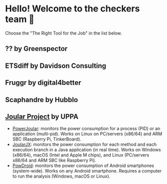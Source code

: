 # Hello! Welcome to the checkers team 👋

Choose the "The Right Tool for the Job" in the list below.

## ?? by Greenspector

## ETSdiff by Davidson Consulting

## Fruggr by digital4better

## Scaphandre by Hubblo

## [Joular Project](https://github.com/joular/) by UPPA

- [PowerJoular](https://github.com/joular/powerjoular): monitors the power consumption for a process (PID) or an application (multi-pid). Works on Linux on PC/servers (x86/64) and ARM SBC (Raspberry Pi, TinkerBoard).
- [JoularJX](https://github.com/joular/joularjx): monitors the power consumption for each method and each execution branch in a Java application (in real time). Works on Windows (x86/64), macOS (Intel and Apple M chips), and Linux (PC/servers x86/64 and ARM SBC like Raspberry Pi).
- [PowDroid](https://github.com/joular/powdroid): monitors the power consumption of Android smartphones (system-wide). Works on any Android smartphone. Requires a computer to run the analysis (Windows, macOS or Linux).
